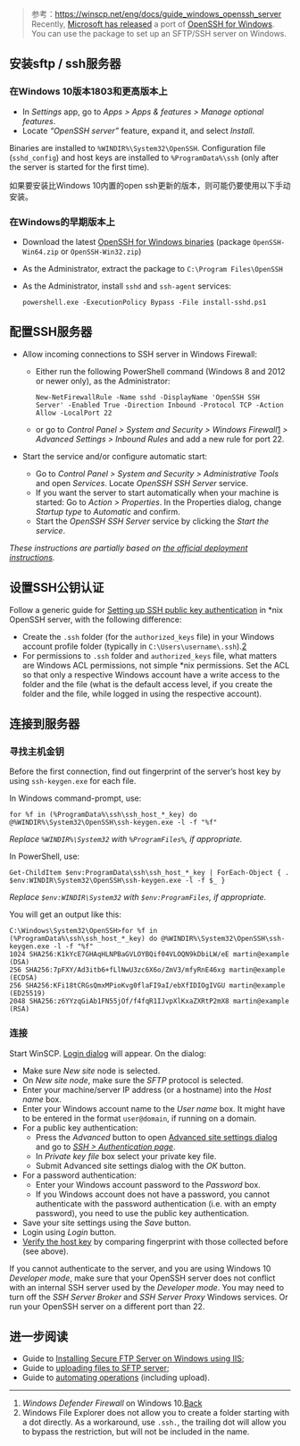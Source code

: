 
> 参考：https://winscp.net/eng/docs/guide_windows_openssh_server
> Recently, [Microsoft has released](https://devblogs.microsoft.com/powershell/openssh-for-windows-update/) a port of [OpenSSH for Windows](https://github.com/PowerShell/Win32-OpenSSH). You can use the package to set up an SFTP/SSH server on Windows.

## 安装sftp / ssh服务器

### 在Windows 10版本1803和更高版本上

- In *Settings* app, go to *Apps > Apps & features > Manage optional features*.
- Locate *“OpenSSH server”* feature, expand it, and select *Install*.

Binaries are installed to `%WINDIR%\System32\OpenSSH`. Configuration file (`sshd_config`) and host keys are installed to `%ProgramData%\ssh` (only after the server is started for the first time).

如果要安装比Windows 10内置的open ssh更新的版本，则可能仍要使用以下手动安装。

### 在Windows的早期版本上

- Download the latest [OpenSSH for Windows binaries](https://github.com/PowerShell/Win32-OpenSSH/releases) (package `OpenSSH-Win64.zip` or `OpenSSH-Win32.zip`)  

- As the Administrator, extract the package to `C:\Program Files\OpenSSH`

- As the Administrator, install `sshd` and `ssh-agent` services: 

  ```
  powershell.exe -ExecutionPolicy Bypass -File install-sshd.ps1
  ```

## 配置SSH服务器

- Allow incoming connections to SSH server in Windows Firewall:        

  - Either run the following PowerShell command (Windows 8 and 2012 or newer only),   as the Administrator: 

    ```
    New-NetFirewallRule -Name sshd -DisplayName 'OpenSSH SSH Server' -Enabled True -Direction Inbound -Protocol TCP -Action Allow -LocalPort 22
    ```

  - or go to *Control Panel > System and Security > Windows Firewall*[1](https://winscp.net/eng/docs/guide_windows_openssh_server#fn1) *> Advanced Settings > Inbound Rules* and add a new rule for port 22. 

- Start the service and/or configure automatic start:        

  - Go to *Control Panel > System and Security > Administrative Tools* and open *Services*. Locate *OpenSSH SSH Server* service. 
  - If you want the server to start automatically when your machine is started: Go to *Action > Properties*. In the Properties dialog, change *Startup type* to *Automatic* and confirm.
  - Start the *OpenSSH SSH Server* service by clicking the *Start the service*.

*These instructions are partially based on [the official deployment instructions](https://github.com/PowerShell/Win32-OpenSSH/wiki/Install-Win32-OpenSSH).*

## 设置SSH公钥认证

Follow a generic guide for [Setting up SSH public key authentication](https://winscp.net/eng/docs/guide_public_key) in *nix OpenSSH server, with the following difference:

- Create the `.ssh` folder (for the `authorized_keys` file) in your Windows account profile folder (typically in `C:\Users\username\.ssh`).[2](https://winscp.net/eng/docs/guide_windows_openssh_server#fn2) 
- For permissions to `.ssh` folder and `authorized_keys` file, what matters are Windows ACL permissions, not simple *nix permissions. Set the ACL so that only a  respective Windows account have a write access to the folder and the  file (what is the default access level, if you create the folder and the file, while logged in using the respective account).

## 连接到服务器

### 寻找主机金钥

Before the first connection, find out fingerprint of the server’s host key by using  `ssh-keygen.exe` for each file.

In Windows command-prompt, use:

```
for %f in (%ProgramData%\ssh\ssh_host_*_key) do @%WINDIR%\System32\OpenSSH\ssh-keygen.exe -l -f "%f"
```

*Replace `%WINDIR%\System32` with `%ProgramFiles%`, if appropriate.*

In PowerShell, use:

```
Get-ChildItem $env:ProgramData\ssh\ssh_host_*_key | ForEach-Object { . $env:WINDIR\System32\OpenSSH\ssh-keygen.exe -l -f $_ }
```

*Replace `$env:WINDIR\System32` with `$env:ProgramFiles`, if appropriate.*

You will get an output like this:

```
C:\Windows\System32\OpenSSH>for %f in (%ProgramData%\ssh\ssh_host_*_key) do @%WINDIR%\System32\OpenSSH\ssh-keygen.exe -l -f "%f"
1024 SHA256:K1kYcE7GHAqHLNPBaGVLOYBQif04VLOQN9kDbiLW/eE martin@example (DSA)
256 SHA256:7pFXY/Ad3itb6+fLlNwU3zc6X6o/ZmV3/mfyRnE46xg martin@example (ECDSA)
256 SHA256:KFi18tCRGsQmxMPioKvg0flaFI9aI/ebXfIDIOgIVGU martin@example (ED25519)
2048 SHA256:z6YYzqGiAb1FN55jOf/f4fqR1IJvpXlKxaZXRtP2mX8 martin@example (RSA)
```

### 连接

Start WinSCP. [Login dialog](https://winscp.net/eng/docs/ui_login) will appear. On the dialog: 

- Make sure *New site* node is selected.
- On *New site node*, make sure the *SFTP* protocol is selected.
- Enter your machine/server IP address (or a hostname) into the *Host name* box.
- Enter your Windows account name to the *User name* box. It might have to be entered in the format `user@domain`, if running on a domain.
- For a public key authentication:        
  - Press the *Advanced* button to open [Advanced site settings dialog](https://winscp.net/eng/docs/ui_login_advanced) and go to *[SSH > Authentication page](https://winscp.net/eng/docs/ui_login_authentication)*.
  - In *Private key file* box select your private key file.
  - Submit Advanced site settings dialog with the *OK* button.
- For a password authentication:        
  - Enter your Windows account password to the *Password* box.
  - If you Windows account does not have a password, you  cannot authenticate with the password authentication (i.e. with an empty password), you need to use the public key authentication.
- Save your site settings using the *Save* button.
- Login using *Login* button.
- [Verify the host key](https://winscp.net/eng/docs/ssh_verifying_the_host_key) by comparing fingerprint with those collected before (see above).

If you cannot authenticate to the server, and you are using Windows 10 *Developer mode*, make sure that your OpenSSH server does not conflict with an internal SSH server used by the *Developer mode*. You may need to turn off the *SSH Server Broker* and *SSH Server Proxy* Windows services. Or run your OpenSSH server on a different port than 22.

## 进一步阅读

- Guide to [Installing Secure FTP Server on Windows using IIS](https://winscp.net/eng/docs/guide_windows_ftps_server);
- Guide to [uploading files to SFTP server](https://winscp.net/eng/docs/guide_upload);
- Guide to [automating operations](https://winscp.net/eng/docs/guide_automation) (including upload).

---

1. *Windows Defender Firewall* on Windows 10.[Back](https://winscp.net/eng/docs/guide_windows_openssh_server#fnt1)
2. Windows File Explorer does not allow you to create a folder starting with a dot directly. As a workaround, use `.ssh.`, the trailing dot will allow you to bypass the restriction, but will not be included in the name.
